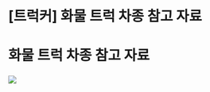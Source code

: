 # [트럭커] 화물 트럭 차종 참고 자료

**화물 트럭 차종 참고 자료**
==================

### 

![](https://kakaomobilitysupport.zendesk.com/hc/article_attachments/33598030952985)